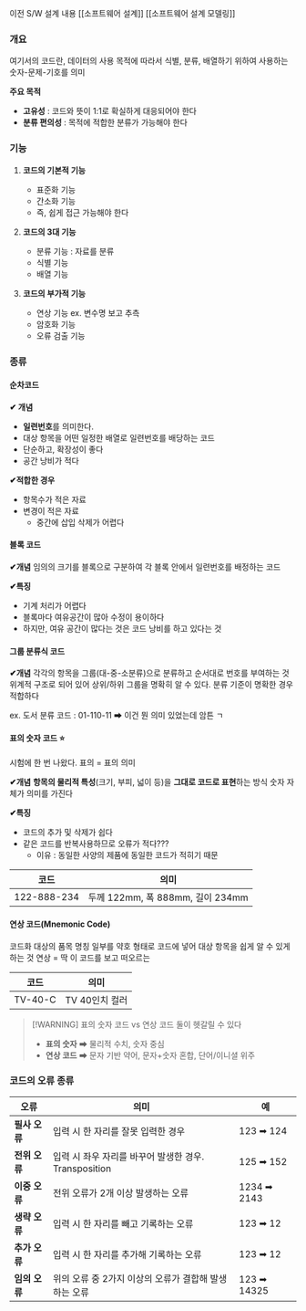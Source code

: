 이전 S/W 설계 내용 
[[소프트웨어 설계]]
[[소프트웨어 설계 모델링]]


### 개요 
여기서의 코드란, 데이터의 사용 목적에 따라서 식별, 분류, 배열하기 위하여 사용하는 숫자-문제-기호를 의미 

**주요 목적** 
- **고유성** : 코드와 뜻이 1:1로 확실하게 대응되어야 한다
- **분류 편의성** : 목적에 적합한 분류가 가능해야 한다

### 기능 
1. **코드의 기본적 기능** 
	- 표준화 기능
	- 간소화 기능 
	- 즉, 쉽게 접근 가능해야 한다 
	  
2. **코드의 3대 기능**
	- 분류 기능 : 자료를 분류
	- 식별 기능
	- 배열 기능
	  
3. **코드의 부가적 기능** 
	- 연상 기능 ex. 변수명 보고 추측 
	- 암호화 기능 
	- 오류 검출 기능 

### 종류 

#### 순차코드 

**✔ 개념** 
- **일련번호**를 의미한다.
- 대상 항목을 어떤 일정한 배열로 일련번호를 배당하는 코드
- 단순하고, 확장성이 좋다
- 공간 낭비가 적다

**✔적합한 경우** 
- 항목수가 적은 자료
- 변경이 적은 자료
	- 중간에 삽입 삭제가 어렵다

#### 블록 코드

**✔개념** 
임의의 크기를 블록으로 구분하여 각 블록 안에서 일련번호를 배정하는 코드 

**✔특징** 
- 기계 처리가 어렵다
- 블록마다 여유공간이 많아 수정이 용이하다
- 하지만, 여유 공간이 많다는 것은 코드 낭비를 하고 있다는 것 

#### 그룹 분류식 코드

**✔개념** 
각각의 항목을 그룹(대-중-소분류)으로 분류하고 순서대로 번호를 부여하는 것 
위계적 구조로 되어 있어 상위/하위 그룹을 명확히 알 수 있다.
분류 기준이 명확한 경우 적합하다

ex. 도서 분류 코드 : 01-110-11  ➡ 이건 뭔 의미 있었는데 암튼 ㄱ

#### 표의 숫자 코드 ⭐
시험에 한 번 나왔다.
표의 = 표의 의미 

**✔개념** 
**항목의 물리적 특성**(크기, 부피, 넓이 등)을 **그대로 코드로 표현**하는 방식 
숫자 자체가 의미를 가진다

**✔특징** 
- 코드의 추가 및 삭제가 쉽다
- 같은 코드를 반복사용하므로 오류가 적다???
	- 이유 : 동일한 사양의 제품에 동일한 코드가 적히기 때문 

| 코드          | 의미                          |
| ----------- | --------------------------- |
| 122-888-234 | 두께 122mm, 폭 888mm, 길이 234mm |


#### 연상 코드(Mnemonic Code)
코드화 대상의 품목 명칭 일부를 약호 형태로 코드에 넣어 대상 항목을 쉽게 알 수 있게 하는 것 
연상 = 딱 이 코드를 보고 떠오르는 

| 코드      | 의미         |
| ------- | ---------- |
| TV-40-C | TV 40인치 컬러 |


> [!WARNING] 표의 숫자 코드 vs 연상 코드 
> 둘이 헷갈릴 수 있다 
>-  **표의 숫자** ➡ 물리적 수치, 숫자 중심
> - **연상 코드** ➡ 문자 기반 약어, 문자+숫자 혼합, 단어/이니셜 위주

### 코드의 오류 종류

| 오류        | 의미                                    | 예           |
| --------- | ------------------------------------- | ----------- |
| **필사 오류** | 입력 시 한 자리를 잘못 입력한 경우                  | 123 ➡ 124   |
| **전위 오류** | 입력 시 좌우 자리를 바꾸어 발생한 경우. Transposition | 125 ➡ 152   |
| **이중 오류** | 전위 오류가 2개 이상 발생하는 오류                  | 1234 ➡ 2143 |
| **생략 오류** | 입력 시 한 자리를 빼고 기록하는 오류                 | 123 ➡ 12    |
| **추가 오류** | 입력 시 한 자리를 추가해 기록하는 오류                | 123 ➡ 12    |
| **임의 오류** | 위의 오류 중 2가지 이상의 오류가 결합해 발생하는 오류       | 123 ➡ 14325 |




